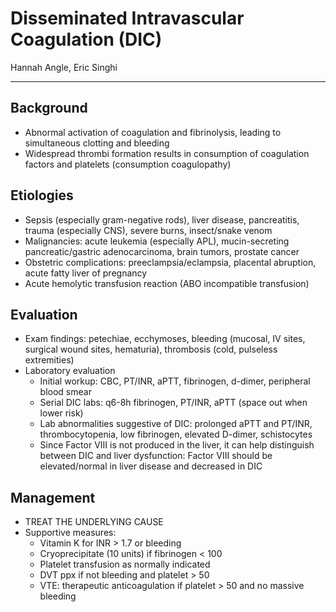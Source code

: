 # Disseminated Intravascular Coagulation (DIC)

Hannah Angle, Eric Singhi

---

## Background
- Abnormal activation of coagulation and fibrinolysis, leading to simultaneous clotting and bleeding
- Widespread thrombi formation results in consumption of coagulation factors and platelets (consumption coagulopathy) 

## Etiologies
- Sepsis (especially gram-negative rods), liver disease, pancreatitis, trauma (especially CNS), severe burns, insect/snake venom
- Malignancies: acute leukemia (especially APL), mucin-secreting pancreatic/gastric adenocarcinoma, brain tumors, prostate cancer
- Obstetric complications: preeclampsia/eclampsia, placental abruption, acute fatty liver of pregnancy
- Acute hemolytic transfusion reaction (ABO incompatible transfusion)

## Evaluation
- Exam findings: petechiae, ecchymoses, bleeding (mucosal, IV sites, surgical wound sites, hematuria), thrombosis (cold, pulseless extremities)
- Laboratory evaluation
    - Initial workup: CBC, PT/INR, aPTT, fibrinogen, d-dimer, peripheral blood smear
    - Serial DIC labs: q6-8h fibrinogen, PT/INR, aPTT (space out when lower risk)
    - Lab abnormalities suggestive of DIC: prolonged aPTT and PT/INR, thrombocytopenia, low fibrinogen, elevated D-dimer, schistocytes
    - Since Factor VIII is not produced in the liver, it can help distinguish between DIC and liver dysfunction: Factor VIII should be elevated/normal in liver disease and decreased in DIC 

## Management
- TREAT THE UNDERLYING CAUSE
- Supportive measures:
    - Vitamin K for INR > 1.7 or bleeding
    - Cryoprecipitate (10 units) if fibrinogen < 100
    - Platelet transfusion as normally indicated
    - DVT ppx if not bleeding and platelet > 50
    - VTE: therapeutic anticoagulation if platelet > 50 and no massive bleeding 
